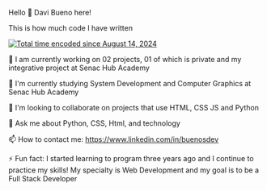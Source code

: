 Hello 👋
Davi Bueno here!

This is how much code I have written

<a href="https://wakatime.com/@14e75f44-94d0-4ad8-9a79-459b03179129"><img src="https://wakatime.com/badge/user/14e75f44-94d0-4ad8-9a79- 459b03179129.svg" alt="Total time encoded since August 14, 2024" /></a>

🔭 I am currently working on 02 projects, 01 of which is private and my integrative project at Senac Hub Academy

🌱 I'm currently studying System Development and Computer Graphics at Senac Hub Academy

👯 I'm looking to collaborate on projects that use HTML, CSS JS and Python

💬 Ask me about Python, CSS, Html, and technology

📫 How to contact me: https://www.linkedin.com/in/buenosdev

⚡ Fun fact: I started learning to program three years ago and I continue to practice my skills! My specialty is Web Development and my goal is to be a Full Stack Developer
